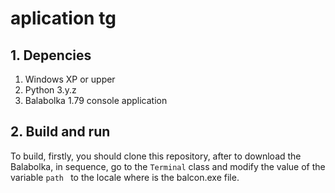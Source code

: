 # aplication tg
 ## 1. Depencies
 1. Windows XP or upper
 2. Python 3.y.z
 3. Balabolka 1.79 console application
## 2. Build and run
To build, firstly, you should clone this repository, after to download the Balabolka, in sequence, go to the  ````Terminal```` class and modify the value of the variable  ````path ```` to the locale where is the balcon.exe file.
